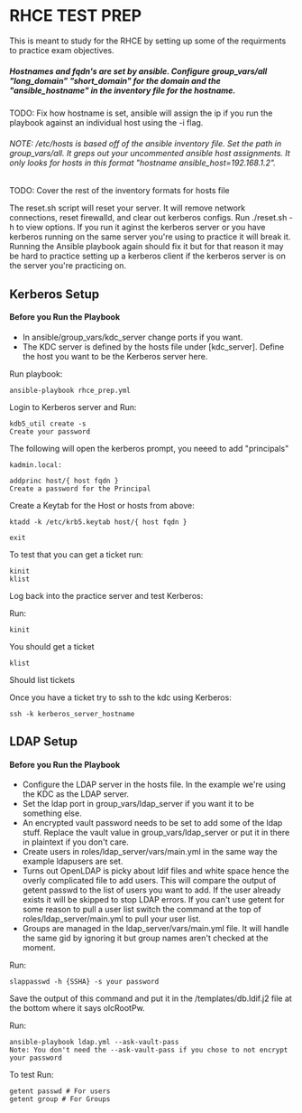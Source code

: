 RHCE TEST PREP
======
This is meant to study for the RHCE by setting up some of the requirments to practice exam objectives.
##### Hostnames and fqdn's are set by ansible.  Configure group_vars/all "long_domain" "short_domain" for the domain and the "ansible_hostname" in the inventory file for the hostname. 

TODO: Fix how hostname is set, ansible will assign the ip if you run the playbook against an individual host using the -i flag.

###### NOTE: /etc/hosts is based off of the ansible inventory file.  Set the path in group_vars/all.  It greps out your uncommented ansible host assignments.  It only looks for hosts in this format "hostname ansible_host=192.168.1.2".

TODO: Cover the rest of the inventory formats for hosts file

The reset.sh script will reset your server.  It will remove network connections, reset firewalld, and clear out kerberos configs.  Run ./reset.sh -h to view options.  If you run it aginst the kerberos server or you have kerberos running on the same server you're using to practice it will break it.  Running the Ansible playbook again should fix it but for that reason it may be hard to practice setting up a kerberos client if the kerberos server is on the server you're practicing on.

Kerberos Setup
------
#### Before you Run the Playbook
* In ansible/group_vars/kdc_server change ports if you want.
* The KDC server is defined by the hosts file under [kdc_server].  Define the host you want to be the Kerberos server here.
    
Run playbook:
    
    ansible-playbook rhce_prep.yml

Login to Kerberos server and Run:

    kdb5_util create -s
    Create your password
    
  The following will open the kerberos prompt, you neeed to add "principals"
  
    kadmin.local:
        
    addprinc host/{ host fqdn }
    Create a password for the Principal
        
  Create a Keytab for the Host or hosts from above:
  
    ktadd -k /etc/krb5.keytab host/{ host fqdn }
        
    exit

  To test that you can get a ticket run:
  
    kinit
    klist
        
Log back into the practice server and test Kerberos:

Run:

    kinit
  You should get a ticket
        
    klist
  Should list tickets
        
  Once you have a ticket try to ssh to the kdc using Kerberos:
  
    ssh -k kerberos_server_hostname

LDAP Setup
------
#### Before you Run the Playbook
* Configure the LDAP server in the hosts file.  In the example we're using the KDC as the LDAP server.
* Set the ldap port in group_vars/ldap_server if you want it to be something else.
* An encrypted vault password needs to be set to add some of the ldap stuff.  Replace the vault value in
  group_vars/ldap_server or put it in there in plaintext if you don't care.
* Create users in roles/ldap_server/vars/main.yml in the same way the example ldapusers are set.
* Turns out OpenLDAP is picky about ldif files and white space hence the overly complicated file to add users.  This will compare the output of getent passwd to the list of users you want to add.  If the user already exists it will be skipped to stop LDAP errors.  If you can't use getent for some reason to pull a user list switch the command at the top of roles/ldap_server/main.yml to pull your user list.
* Groups are managed in the ldap_server/vars/main.yml file.  It will handle the same gid by ignoring it but group names aren't checked at the moment.

Run:

    slappasswd -h {SSHA} -s your password
  Save the output of this command and put it in the /templates/db.ldif.j2 file at the bottom where it says olcRootPw.

Run:

    ansible-playbook ldap.yml --ask-vault-pass
    Note: You don't need the --ask-vault-pass if you chose to not encrypt your password

To test Run:

    getent passwd # For users
    getent group # For Groups

